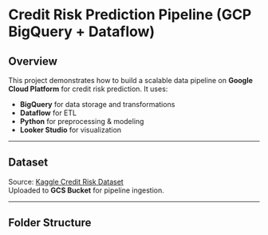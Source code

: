 # Credit Risk Prediction Pipeline (GCP BigQuery + Dataflow)

## Overview
This project demonstrates how to build a scalable data pipeline on **Google Cloud Platform** for credit risk prediction.
It uses:
- **BigQuery** for data storage and transformations
- **Dataflow** for ETL
- **Python** for preprocessing & modeling
- **Looker Studio** for visualization

---

## Dataset
Source: [Kaggle Credit Risk Dataset](https://www.kaggle.com/)  
Uploaded to **GCS Bucket** for pipeline ingestion.

---

## Folder Structure